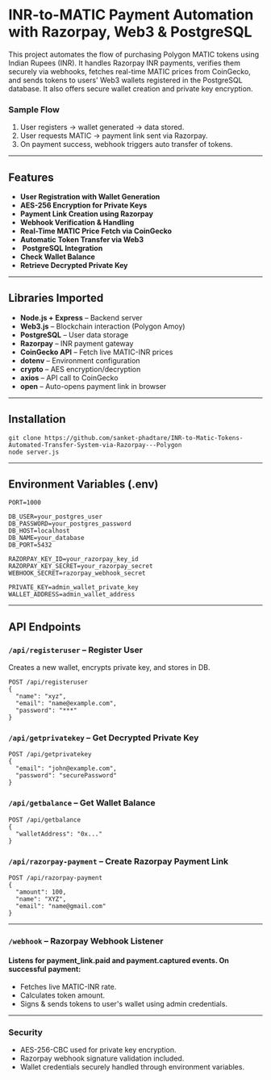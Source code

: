 # INR-to-MATIC Payment Automation with Razorpay, Web3 & PostgreSQL

This project automates the flow of purchasing Polygon MATIC tokens using Indian Rupees (INR). It handles Razorpay INR payments, verifies them securely via webhooks, fetches real-time MATIC prices from CoinGecko, and sends tokens to users' Web3 wallets registered in the PostgreSQL database. It also offers secure wallet creation and private key encryption.

### Sample Flow
1. User registers → wallet generated → data stored.
2. User requests MATIC → payment link sent via Razorpay.
3. On payment success, webhook triggers auto transfer of tokens.

---

## Features

-  **User Registration with Wallet Generation**
-  **AES-256 Encryption for Private Keys**
-  **Payment Link Creation using Razorpay**
-  **Webhook Verification & Handling**
-  **Real-Time MATIC Price Fetch via CoinGecko**
-  **Automatic Token Transfer via Web3**
- ️ **PostgreSQL Integration**
-  **Check Wallet Balance**
-  **Retrieve Decrypted Private Key**



---
## Libraries Imported

- **Node.js + Express** – Backend server
- **Web3.js** – Blockchain interaction (Polygon Amoy)
- **PostgreSQL** – User data storage
- **Razorpay** – INR payment gateway
- **CoinGecko API** – Fetch live MATIC-INR prices
- **dotenv** – Environment configuration
- **crypto** – AES encryption/decryption
- **axios** – API call to CoinGecko
- **open** – Auto-opens payment link in browser

---
## Installation
```
git clone https://github.com/sanket-phadtare/INR-to-Matic-Tokens-Automated-Transfer-System-via-Razorpay---Polygon
node server.js

```
---
## Environment Variables (.env)
```
PORT=1000

DB_USER=your_postgres_user
DB_PASSWORD=your_postgres_password
DB_HOST=localhost
DB_NAME=your_database
DB_PORT=5432

RAZORPAY_KEY_ID=your_razorpay_key_id
RAZORPAY_KEY_SECRET=your_razorpay_secret
WEBHOOK_SECRET=razorpay_webhook_secret

PRIVATE_KEY=admin_wallet_private_key
WALLET_ADDRESS=admin_wallet_address

```
---
##  API Endpoints

### `/api/registeruser` – Register User
Creates a new wallet, encrypts private key, and stores in DB.

```
POST /api/registeruser
{
  "name": "xyz",
  "email": "name@example.com",
  "password": "***"
}
```

### `/api/getprivatekey` – Get Decrypted Private Key
```
POST /api/getprivatekey
{
  "email": "john@example.com",
  "password": "securePassword"
}
```
### `/api/getbalance` – Get Wallet Balance

```
POST /api/getbalance
{
  "walletAddress": "0x..."
}

```
### `/api/razorpay-payment` – Create Razorpay Payment Link
```
POST /api/razorpay-payment
{
  "amount": 100,
  "name": "XYZ",
  "email": "name@gmail.com"
}
```
---
### `/webhook` – Razorpay Webhook Listener
#### Listens for payment_link.paid and payment.captured events. On successful payment:
* Fetches live MATIC-INR rate.
* Calculates token amount.
* Signs & sends tokens to user's wallet using admin credentials.
---
### Security
* AES-256-CBC used for private key encryption.
* Razorpay webhook signature validation included.
* Wallet credentials securely handled through environment variables.


